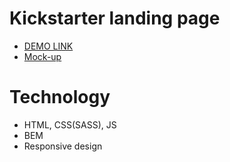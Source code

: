 # Kickstarter landing page
- [DEMO LINK](https://maksym-mishchanchuk.github.io/layout_landing-page/)
- [Mock-up](https://www.figma.com/file/BUusqCIMAWALqfBahnyIiH/Phone-catalog-(V2)-Original-Dark)

# Technology
- HTML, CSS(SASS), JS
- BEM
- Responsive design
